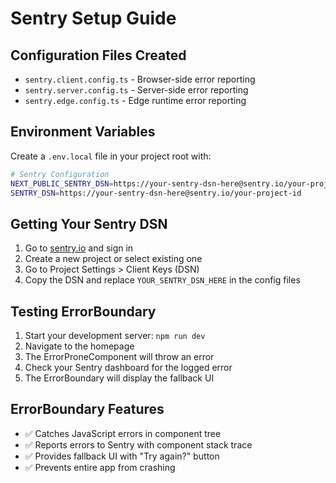 # Sentry Setup Guide

## Configuration Files Created

- `sentry.client.config.ts` - Browser-side error reporting
- `sentry.server.config.ts` - Server-side error reporting
- `sentry.edge.config.ts` - Edge runtime error reporting

## Environment Variables

Create a `.env.local` file in your project root with:

```bash
# Sentry Configuration
NEXT_PUBLIC_SENTRY_DSN=https://your-sentry-dsn-here@sentry.io/your-project-id
SENTRY_DSN=https://your-sentry-dsn-here@sentry.io/your-project-id
```

## Getting Your Sentry DSN

1. Go to [sentry.io](https://sentry.io) and sign in
2. Create a new project or select existing one
3. Go to Project Settings > Client Keys (DSN)
4. Copy the DSN and replace `YOUR_SENTRY_DSN_HERE` in the config files

## Testing ErrorBoundary

1. Start your development server: `npm run dev`
2. Navigate to the homepage
3. The ErrorProneComponent will throw an error
4. Check your Sentry dashboard for the logged error
5. The ErrorBoundary will display the fallback UI

## ErrorBoundary Features

- ✅ Catches JavaScript errors in component tree
- ✅ Reports errors to Sentry with component stack trace
- ✅ Provides fallback UI with "Try again?" button
- ✅ Prevents entire app from crashing
